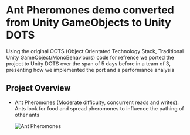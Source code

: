 # Ant Pheromones demo converted from Unity GameObjects to Unity DOTS

Using the original OOTS (Object Orientated Technology Stack, Traditional Unity GameObject/MonoBehaviours) code for refrence we ported the project to Unity DOTS over the span of 5 days before in a team of 3, presenting how we implemented the port and a performance analysis

## Project Overview

 * Ant Pheromones (Moderate difficulty, concurrent reads and writes): Ants look for food and spread pheromones to influence the pathing of other ants

    ![Ant Pheromones](_imgs/AntPhermones.gif?raw=true)
